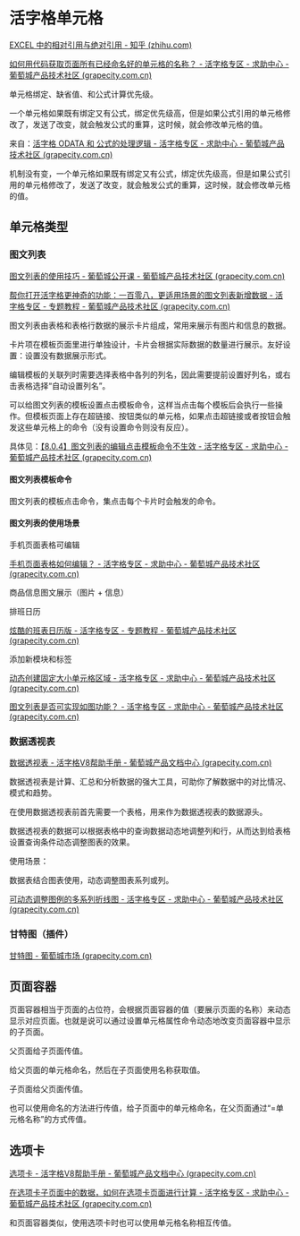 # 活字格单元格

[EXCEL 中的相对引用与绝对引用 - 知乎 (zhihu.com)](https://zhuanlan.zhihu.com/p/119316022)



[如何用代码获取页面所有已经命名好的单元格的名称？ - 活字格专区 - 求助中心 - 葡萄城产品技术社区 (grapecity.com.cn)](https://gcdn.grapecity.com.cn/showtopic-81114-1-1.html)



单元格绑定、缺省值、和公式计算优先级。

一个单元格如果既有绑定又有公式，绑定优先级高，但是如果公式引用的单元格修改了，发送了改变，就会触发公式的重算，这时候，就会修改单元格的值。

来自：[活字格 ODATA 和 公式的处理逻辑 - 活字格专区 - 求助中心 - 葡萄城产品技术社区 (grapecity.com.cn)](https://gcdn.grapecity.com.cn/showtopic-89201-1-1.html)



机制没有变，一个单元格如果既有绑定又有公式，绑定优先级高，但是如果公式引用的单元格修改了，发送了改变，就会触发公式的重算，这时候，就会修改单元格的值。



## 单元格类型



### 图文列表

[图文列表的使用技巧 - 葡萄城公开课 - 葡萄城产品技术社区 (grapecity.com.cn)](https://gcdn.grapecity.com.cn/forum.php?mod=viewthread&tid=58141)

[帮你打开活字格更神奇的功能：一百零八，更适用场景的图文列表新增数据 - 活字格专区 - 专题教程 - 葡萄城产品技术社区 (grapecity.com.cn)](https://gcdn.grapecity.com.cn/forum.php?mod=viewthread&tid=152094&extra=page%3D1)



图文列表由表格和表格行数据的展示卡片组成，常用来展示有图片和信息的数据。

卡片项在模板页面里进行单独设计，卡片会根据实际数据的数量进行展示。友好设置：设置没有数据展示形式。

编辑模板的关联列时需要选择表格中各列的列名，因此需要提前设置好列名，或右击表格选择“自动设置列名”。





可以给图文列表的模板设置点击模板命令，这样当点击每个模板后会执行一些操作。但模板页面上存在超链接、按钮类似的单元格，如果点击超链接或者按钮会触发这些单元格上的命令（没有设置命令则没有反应）。

具体见：[【8.0.4】图文列表的编辑点击模板命令不生效 - 活字格专区 - 求助中心 - 葡萄城产品技术社区 (grapecity.com.cn)](https://gcdn.grapecity.com.cn/forum.php?mod=viewthread&tid=152688)

#### 图文列表模板命令

图文列表的模板点击命令，集点击每个卡片时会触发的命令。



#### 图文列表的使用场景

手机页面表格可编辑

[手机页面表格如何编辑？ - 活字格专区 - 求助中心 - 葡萄城产品技术社区 (grapecity.com.cn)](https://gcdn.grapecity.com.cn/showtopic-57584-1-1.html)



商品信息图文展示（图片 + 信息）



排班日历

[炫酷的班表日历版 - 活字格专区 - 专题教程 - 葡萄城产品技术社区 (grapecity.com.cn)](https://gcdn.grapecity.com.cn/showtopic-55192-1-1.html)



添加新模块和标签

[动态创建固定大小单元格区域 - 活字格专区 - 求助中心 - 葡萄城产品技术社区 (grapecity.com.cn)](https://gcdn.grapecity.com.cn/showtopic-56198-1-1.html)

[图文列表是否可实现如图功能？ - 活字格专区 - 求助中心 - 葡萄城产品技术社区 (grapecity.com.cn)](https://gcdn.grapecity.com.cn/forum.php?mod=viewthread&tid=151856&fromuid=69812)

### 数据透视表

[数据透视表 - 活字格V8帮助手册 - 葡萄城产品文档中心 (grapecity.com.cn)](https://help.grapecity.com.cn/pages/viewpage.action?pageId=72356220)

数据透视表是计算、汇总和分析数据的强大工具，可助你了解数据中的对比情况、模式和趋势。



在使用数据透视表前首先需要一个表格，用来作为数据透视表的数据源头。

数据透视表的数据可以根据表格中的查询数据动态地调整列和行，从而达到给表格设置查询条件动态调整图表的效果。



使用场景：

数据表结合图表使用，动态调整图表系列或列。

[可动态调整图例的多系列折线图 - 活字格专区 - 求助中心 - 葡萄城产品技术社区 (grapecity.com.cn)](https://gcdn.grapecity.com.cn/forum.php?mod=viewthread&tid=93266)



### 甘特图（插件）

[甘特图 - 葡萄城市场 (grapecity.com.cn)](https://marketplace.grapecity.com.cn/ApplicationDetails?productID=SP2104270030&productDetailID=D2206270015&tabName=Tabs_detail)

## 页面容器

页面容器相当于页面的占位符，会根据页面容器的值（要展示页面的名称）来动态显示对应页面。也就是说可以通过设置单元格属性命令动态地改变页面容器中显示的子页面。



父页面给子页面传值。

给父页面的单元格命名，然后在子页面使用名称获取值。

子页面给父页面传值。

也可以使用命名的方法进行传值，给子页面中的单元格命名，在父页面通过“=单元格名称”的方式传值。

## 选项卡

[选项卡 - 活字格V8帮助手册 - 葡萄城产品文档中心 (grapecity.com.cn)](https://help.grapecity.com.cn/pages/viewpage.action?pageId=72353379)

[在选项卡子页面中的数据，如何在选项卡页面进行计算 - 活字格专区 - 求助中心 - 葡萄城产品技术社区 (grapecity.com.cn)](https://gcdn.grapecity.com.cn/showtopic-80675-1-960.html)



和页面容器类似，使用选项卡时也可以使用单元格名称相互传值。
